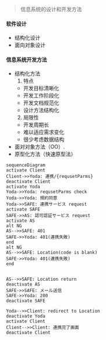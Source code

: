 > 信息系统的设计和开发方法
#### 软件设计
+ 结构化设计
+ 面向对象设计

#### 信息系统开发方法
+ 结构化方法  
   1. 特点
   + 开发目标清晰化
   + 开发工作阶段化
   + 开发文档规范化
   + 设计方法结构化
   2. 局限性
   + 开发周期长
   + 难以适应需求变化
   + 很少考虑数据结构
+ 面对对象方法（OO）.
+ 原型化方法（快速原型法）


```mermaid
sequenceDiagram
activate Client
Client->>Yoda: 連携/{requsetParms}
deactivate Client
activate Yoda
Yoda->>Yoda: requsetParms check
Yoda->>Yoda: 規約同意
Yoda->>SAFE: 連携サービス request
activate SAFE
SAFE->>AS: 認可認証サービス request
activate AS
alt NG
AS-->>SAFE: 401
SAFE->>Yoda: 401(連携失敗)
end
alt NG
AS-->>SAFE: Location(code is blank)
SAFE->>Yoda: 401(連携失敗)
end


AS-->>SAFE: Location return
deactivate AS
SAFE->>SAFE: メール送信
SAFE->>Yoda: 200
deactivate SAFE

Yoda-->>Client: redirect to Location
deactivate Yoda
activate Client
Client-->>Client: 連携完了画面
deactivate Client
```
